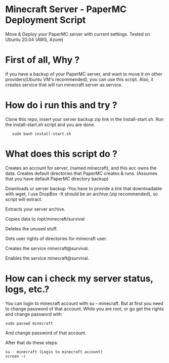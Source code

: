 # Minecraft Server - PaperMC Deployment Script
Move &amp; Deploy your PaperMC server with current settings. Tested on Ubuntu 20.04 (AWS, Azure)

# First of all, Why ?

If you have a backup of your PaperMC server, and want to move it on other providers(Ubuntu VM's recommended), you can use this script.
Also, it creates service that will run minecraft server as service.

# How do i run this and try ?

Clone this repo, insert your server backup zip link in the install-start.sh. Run the install-start.sh script and you are done.

       sudo bash install-start.sh 

# What does this script do ?

Creates an account for server, (named minecraft), and this acc owns the data.
Creates default directories that PaperMC creates & runs. (Assumes that you have default PaperMC directory backup)

Downloads ur server backup 
 -You have to provide a link that downloadable with wget, I use DropBox
 -It should be an archive (zip recommended), so script will extract.
 
Extracts your server archive.

Copies data to /opt/minecraft/survival

Deletes the unused stuff.

Gets user rights of directories for minecraft user.

Creates the service minecraft@survival.

Enables the service minecraft@survival.

# How can i check my server status, logs, etc.?

You can login to minecraft account with su - minecraft.
But at first you need to change password of that account.
While you are root, or go get the rights and change password with

    sudo passwd minecraft

And change password of that account.

After that do these steps:

    su - minecraft (Login to minecraft account)
    screen -r






